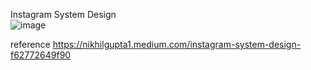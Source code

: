 Instagram System Design  
![image](https://user-images.githubusercontent.com/72185011/228743140-711297c4-7cb2-4c7c-9959-523e0db596c5.png)


reference
https://nikhilgupta1.medium.com/instagram-system-design-f62772649f90
